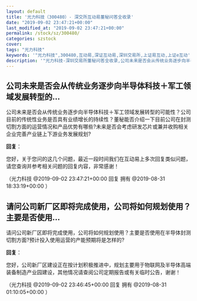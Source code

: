 ```yaml
---
layout: default
title: '光力科技（300480）- 深交所互动易董秘问答全收录'
date: "2019-09-02 23:47:21+00:00"
last_modified_at: "2019-09-02 23:47:21+00:00"
permalink: /stock/sz/300480/
categories: szstock
cover: 
tags: "光力科技"
keywords: '"光力科技",300480,互动易,深证互动易,深圳交易所,上证易互动,上证e互动'
description: '"光力科技-深圳交易所董秘问答全收录,公司未来是否会从传统业务逐步向半导体科技＋军工领域发展转型的可能性？公司目前的传统性业务是否具有业绩增长的持续性？董秘能否介绍一下目前公司在封测切割方面的运营情况和产品优势有哪些?未来是否会考虑研发芯片或兼并收购相关企业完善产业链上下游业务发展规划?"'
---
```


## 公司未来是否会从传统业务逐步向半导体科技＋军工领域发展转型的...

公司未来是否会从传统业务逐步向半导体科技＋军工领域发展转型的可能性？公司目前的传统性业务是否具有业绩增长的持续性？董秘能否介绍一下目前公司在封测切割方面的运营情况和产品优势有哪些?未来是否会考虑研发芯片或兼并收购相关企业完善产业链上下游业务发展规划?

**回复**：

您好，关于您问的这几个问题，最近一段时间我们在互动易上多次回复类似问题，请您查询并参考相关问题的回复内容，非常感谢！ 

（光力科技  @2019-09-02 23:47:21+00:00 回复 拥有  @2019-08-31 18:33:19+00:00 ）

## 请问公司新厂区即将完成使用，公司将如何规划使用？主要是否使用...

请问公司新厂区即将完成使用，公司将如何规划使用？主要是否使用在半导体封测切割方面?预计投入使用运营的产能预期将是怎样的?

**回复**：

您好，公司新厂区建设正在按计划积极推进中，规划主要用于物联网及半导体高端装备制造产业园建设，其他情况请查阅公司定期报告或有关临时公告，谢谢！ 

（光力科技  @2019-09-02 23:46:45+00:00 回复 拥有  @2019-08-31 01:10:05+00:00 ）

